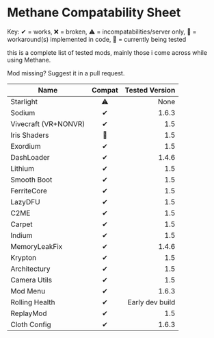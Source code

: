 # Methane Compatability Sheet

Key: ✔ = works, ❌ = broken, ⚠ = incompatabilities/server only, 🔧 = workaround(s) implemented in code, 🚧 = currently
being tested

this is a complete list of tested mods, mainly those i come across while using Methane.

Mod missing? Suggest it in a pull request.

| Name | Compat | Tested Version |
|------|:------:|--------:|
|Starlight|⚠|None|
|Sodium|✔|1.6.3|
|Vivecraft (VR+NONVR)|✔|1.5|
|Iris Shaders|🔧|1.5|
|Exordium|✔|1.5|
|DashLoader|✔|1.4.6|
|Lithium|✔|1.5|
|Smooth Boot|✔|1.5|
|FerriteCore|✔|1.5|
|LazyDFU|✔|1.5|
|C2ME|✔|1.5|
|Carpet|✔|1.5|
|Indium|✔|1.5|
|MemoryLeakFix|✔|1.4.6|
|Krypton|✔|1.5|
|Architectury|✔|1.5|
|Camera Utils|✔|1.5|
|Mod Menu|✔|1.6.3|
|Rolling Health|✔|Early dev build|
|ReplayMod|✔|1.5|
|Cloth Config|✔|1.6.3|
